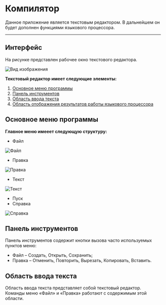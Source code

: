 # Компилятор
Данное приложение является текстовым редактором. В дальнейшем он будет дополнен функциями языкового процессора.
____
## Интерфейс
На рисунке представлен рабочее окно текстового редактора.

![Вид изображения](image/%D0%BE%D1%82%D0%BA%D1%80%D1%8B%D1%82%D0%B8%D0%B5%20%D0%BF%D1%80%D0%BE%D0%B3%D1%80%D0%B0%D0%BC%D0%BC%D1%8B.png)

__Текстовый редактор имеет следующие элементы:__

1. [Основное меню программы](#основное-меню-программы)
2. [Панель инструментов](#панель-инструментов)
3. [Область ввода текста](#область-ввода-текста)
4. [Область отображения результатов работы языкового процессора]()

## Основное меню программы

__Главное меню имееет следующую структуру:__
* Файл


![Файл](image/%D1%84%D0%B0%D0%B9%D0%BB.png)
* Правка

![Правка](image/%D0%BF%D1%80%D0%B0%D0%B2%D0%BA%D0%B0.png)
* Текст

![Текст](image/%D1%82%D0%B5%D0%BA%D1%81%D1%82.png)
* Пуск
* Справка

![Справка](image/%D1%81%D0%BF%D1%80%D0%B0%D0%B2%D0%BA%D0%B0.png)


## Панель инструментов

Панель инструментов содержит кнопки вызова часто используемых пунктов меню: 
* Файл – Создать, Открыть, Сохранить; 
* Правка – Отменить, Повторить, Вырезать, Копировать, Вставить.

## Область ввода текста

Область ввода текста представляет собой текстовый редактор. Команды меню «Файл» и «Правка» работают с содержимым этой области.


